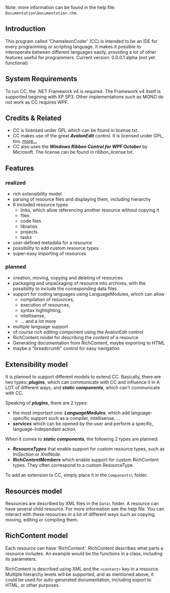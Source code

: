 Note: more information can be found in the help file: ```Documentation\Documentation.chm```.

## Introduction
This program called 'ChameleonCoder' (CC) is intended to be an IDE for every programming or scripting language.
It makes it possible to interoperate between different languages easily, providing a lot of other features useful for programmers.
Current version: 0.0.0.1 alpha (not yet functional)

## System Requirements
To run CC, the .NET Framework v4 is required. The Framework v4 itself is supported begining with XP SP3.
Other implementations such as MONO do not work as CC requires WPF.

## Credits & Related
* CC is licensed under GPL which can be found in license.txt.
* CC makes use of the great ***AvalonEdit*** control. It is licensed under GPL, too. [more...](http://www.icsharpcode.net/OpenSource/SD/)
* CC also uses the ***Windows Ribbon Control for WPF October*** by Microsoft. The license can be found in ribbon_license.txt.


## Features
### realized
* rich extensibility model
* parsing of resource files and displaying them, including hierarchy
* 6 included resource types
	* links, which allow referencing another resource without copying it
	* files
    * code files
    * libraries
    * projects
    * tasks
* user-defined metadata for a resource
* possibility to add custom resource types
* super-easy importing of resources

### planned
* creation, moving, copying and deleting of resources
* packaging and unpackaging of resource into archives, with the possibility to include the corresponding data files
* support for coding languages using LanguageModules, which can allow
	* compilation of resources,
	* execution of resources,
	* syntax highlighting,
	* intellisense,
	* ... and a lot more
* multiple language support
* of course rich editing component using the AvalonEdit control
* RichContent model for describing the content of a resource
* Generating documentation from RichContent, maybe exporting to HTML
* maybe a "breadcrumb" control for easy navigation

## Extensibility model
It is planned to support different models to extend CC.
Basically, there are two types: ***plugins***, which can communicate with CC and influence it in A LOT of different ways, and ***static components***, which can't communicate with CC.

Speaking of ***plugins***, there are 2 types:

* the most important one: ***LanguageModules***, which add language-specific support such as a compiler, intellisense, ...
* ***services*** which can be opened by the user and perform a specific, language-independant action.

When it comes to ***static components***, the following 2 types are planned:

* ***ResourceTypes*** that enable support for custom resource types, such as *IniSection* or *XmlNode*.
* ***RichContentMembers*** which enable support for custom RichContent types. They often correspond to a custom ResourceType.

To add an extension to CC, simply place it in the ```Components\``` folder.

## Resources model
Resources are described by XML files in the ```Data\``` folder. A resource can have several child resource. For more information see the help file.
You can interact with these resources in a lot of different ways such as copying, moving, editing or compiling them.

## RichContent model
Each resource can have 'RichContent'. RichContent describes what parts a resource includes.
An example would be the functions in a class, including its parameters.

RichContent is described using XML and the ```<content>``` key in a resource. Multiple hierarchy levels will be supported,
and as mentioned above, it could be used for auto-generated documentation, including export to HTML, or other purposes.

